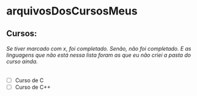 # arquivosDosCursosMeus

## Cursos:

###### Se tiver marcado com x, foi completado. Senão, não foi completado. E as linguagens que não está nessa lista foram as que eu não criei a pasta do curso ainda.

- [ ] Curso de C
- [ ] Curso de C++
